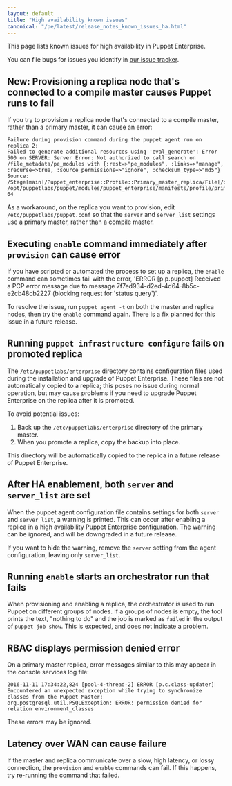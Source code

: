 ```yaml
---
layout: default
title: "High availability known issues"
canonical: "/pe/latest/release_notes_known_issues_ha.html"
---
```


This page lists known issues for high availability in Puppet Enterprise.

You can file bugs for issues you identify in [our issue tracker](https://tickets.puppetlabs.com).

## **New:** Provisioning a replica node that's connected to a compile master causes Puppet runs to fail

If you try to provision a replica node that's connected to a compile master, rather than a primary master, it can cause an error:

~~~
Failure during provision command during the puppet agent run on replica 2:
Failed to generate additional resources using 'eval_generate': Error 500 on SERVER: Server Error: Not authorized to call search on /file_metadata/pe_modules with {:rest=>"pe_modules", :links=>"manage", :recurse=>true, :source_permissions=>"ignore", :checksum_type=>"md5"}
Source: /Stage[main]/Puppet_enterprise::Profile::Primary_master_replica/File[/opt/puppetlabs/server/share/installer/modules]File: /opt/puppetlabs/puppet/modules/puppet_enterprise/manifests/profile/primary_master_replica.ppLine: 64
~~~

As a workaround, on the replica you want to provision, edit `/etc/puppetlabs/puppet.conf` so that the `server` and `server_list` settings use a primary master, rather than a compile master.

## Executing `enable` command immediately after `provision` can cause error

If you have scripted or automated the process to set up a replica, the `enable` command can sometimes fail with the error, 'ERROR [p.p.puppet] Received a PCP error message due to message 7f7ed934-d2ed-4d64-8b5c-e2cb48cb2227 (blocking request for 'status query')'.

To resolve the issue, run `puppet agent -t` on both the master and replica nodes, then try the `enable` command again. There is a fix planned for this issue in a future release.

## Running `puppet infrastructure configure` fails on promoted replica

The `/etc/puppetlabs/enterprise` directory contains configuration files used
during the installation and upgrade of Puppet Enterprise. These files are not
automatically copied to a replica; this poses no issue during normal operation,
but may cause problems if you need to upgrade Puppet Enterprise on the replica
after it is promoted.

To avoid potential issues:

1. Back up the `/etc/puppetlabs/enterprise` directory of the primary master.
2. When you promote a replica, copy the backup into place.

This directory will be automatically copied to the replica in a future release
of Puppet Enterprise.

## After HA enablement, both `server` and `server_list` are set

When the puppet agent configuration file contains settings for both `server` and `server_list`, a warning is printed. This can occur after enabling a replica in a high availability Puppet Enterprise configuration. The warning can be ignored, and will be downgraded in a future release.

If you want to hide the warning, remove the `server` setting from the agent configuration, leaving only `server_list`.

## Running `enable` starts an orchestrator run that fails

When provisioning and enabling a replica, the orchestrator is used to run Puppet on different groups of nodes. If a groups of nodes is empty, the tool prints the text, "nothing to do" and the job is marked as `failed` in the output of `puppet job show`. This is expected, and does not indicate a problem.

## RBAC displays permission denied error

On a primary master replica, error messages similar to this may appear in the console services log file:


	2016-11-11 17:34:22,824 [pool-4-thread-2] ERROR [p.c.class-updater] Encountered an unexpected exception while trying to synchronize classes from the Puppet Master:
	org.postgresql.util.PSQLException: ERROR: permission denied for relation environment_classes


These errors may be ignored.

## Latency over WAN can cause failure

If the master and replica communicate over a slow, high latency, or lossy connection, the `provision` and `enable` commands can fail. If this happens, try re-running the command that failed.



